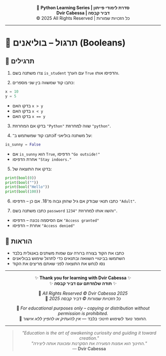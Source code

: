 <!-- DC_HEADER_START -->
<div align="center">

🐍 **Python Learning Series | סדרת לימודי פייתון**  
**Dvir Cabessa | דביר קבסה**  
© 2025 All Rights Reserved | כל הזכויות שמורות

</div>

---
<!-- DC_HEADER_END -->

# 📘 תרגול – בוליאנים (Booleans)

## 🧪 תרגילים

1. צרו משתנה בשם `is_student` עם הערך `True` והדפיסו אותו.

2. כתבו קוד שמשווה בין שני מספרים:
```python
x = 10
y = 5
```
- בדקו האם `x > y`  
- בדקו האם `x < y`  
- בדקו האם `x == y`

3. בדקו אם המחרוזת `"Python"` שווה למחרוזת `"python"`.

4. כתבו קוד שמשתמש ב־if על משתנה בוליאני:
```python
is_sunny = False
```
- אם `is_sunny` הוא `True`, הדפיסו `"Go outside!"`  
- אחרת הדפיסו `"Stay indoors."`

5. בדקו את התוצאה של:
```python
print(bool(0))
print(bool(""))
print(bool("Hello"))
print(bool(100))
```

6. כתבו תנאי שבודק אם גיל שהוזן גבוה מ־18. אם כן – הדפיסו `"Adult"`.

7. כתבו משתנה בשם `password` והשוו אותו למחרוזת `"1234"`.  
- אם הסיסמה נכונה – הדפיסו `"Access granted"`  
- אחרת – הדפיסו `"Access denied"`

## 📌 הוראות
- כתבו את הקוד בצורה ברורה עם שמות משתנים באנגלית בלבד  
- השתמשו בביטויי השוואה ובתנאים כדי לתרגל שימוש בבוליאנים  
- נסו לנחש את התוצאה לפני שאתם מריצים את הקוד

<!-- DC_FOOTER_START -->
---

<div align="center">

✨ **Thank you for learning with Dvir Cabessa** ✨  
✨ **תודה שלמדתם עם דביר קבסה** ✨  

📘 *All Rights Reserved © Dvir Cabessa 2025*  
📘 *כל הזכויות שמורות © דביר קבסה 2025*  

🔗 *For educational purposes only – copying or distribution without permission is prohibited.*  
🔗 *החומר נועד לשימוש חינוכי בלבד — אין להעתיק או להפיץ ללא אישור.*

---

> _"Education is the art of awakening curiosity and guiding it toward creation."_  
> _"החינוך הוא אמנות המעירה את הסקרנות ומכוונת אותה ליצירה."_  
> — **Dvir Cabessa**

</div>
<!-- DC_FOOTER_END -->

